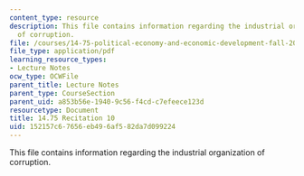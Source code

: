 ```yaml
---
content_type: resource
description: This file contains information regarding the industrial organization
  of corruption.
file: /courses/14-75-political-economy-and-economic-development-fall-2012/152157c67656eb496af582da7d099224_MIT14_75F12_Recitation10.pdf
file_type: application/pdf
learning_resource_types:
- Lecture Notes
ocw_type: OCWFile
parent_title: Lecture Notes
parent_type: CourseSection
parent_uid: a853b56e-1940-9c56-f4cd-c7efeece123d
resourcetype: Document
title: 14.75 Recitation 10
uid: 152157c6-7656-eb49-6af5-82da7d099224
---
```

This file contains information regarding the industrial organization of corruption.

